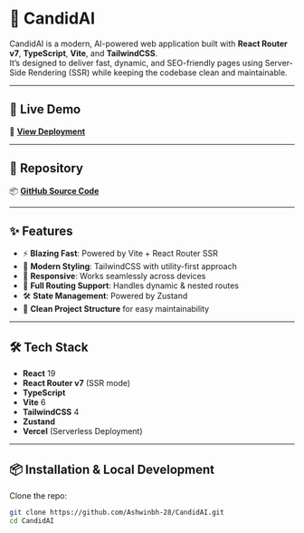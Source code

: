 # 🎯 CandidAI

CandidAI is a modern, AI-powered web application built with **React Router v7**, **TypeScript**, **Vite**, and **TailwindCSS**.  
It’s designed to deliver fast, dynamic, and SEO-friendly pages using Server-Side Rendering (SSR) while keeping the codebase clean and maintainable.

---

## 🚀 Live Demo
🔗 **[View Deployment](https://candid-ai-seven.vercel.app/)**

---

## 📂 Repository
📦 **[GitHub Source Code](https://github.com/Ashwinbh-28/CandidAI)**

---

## ✨ Features
- ⚡ **Blazing Fast**: Powered by Vite + React Router SSR
- 🎨 **Modern Styling**: TailwindCSS with utility-first approach
- 📱 **Responsive**: Works seamlessly across devices
- 🔄 **Full Routing Support**: Handles dynamic & nested routes
- 🛠️ **State Management**: Powered by Zustand
- 📂 **Clean Project Structure** for easy maintainability

---

## 🛠️ Tech Stack
- **React** 19
- **React Router v7** (SSR mode)
- **TypeScript**
- **Vite** 6
- **TailwindCSS** 4
- **Zustand**
- **Vercel** (Serverless Deployment)

---

## 📦 Installation & Local Development

Clone the repo:
```bash
git clone https://github.com/Ashwinbh-28/CandidAI.git
cd CandidAI
